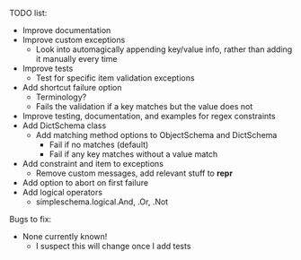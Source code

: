
TODO list:
- Improve documentation
- Improve custom exceptions
	- Look into automagically appending key/value info, rather than adding it manually every time
- Improve tests
	- Test for specific item validation exceptions
- Add shortcut failure option
	- Terminology?
	- Fails the validation if a key matches but the value does not
- Improve testing, documentation, and examples for regex constraints
- Add DictSchema class
	- Add matching method options to ObjectSchema and DictSchema
		- Fail if no matches (default)
		- Fail if any key matches without a value match
- Add constraint and item to exceptions
	- Remove custom messages, add relevant stuff to __repr__
- Add option to abort on first failure
- Add logical operators
	- simpleschema.logical.And, .Or, .Not

Bugs to fix:
- None currently known!
	- I suspect this will change once I add tests
